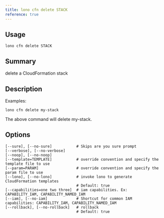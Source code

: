 ```yaml
---
title: lono cfn delete STACK
reference: true
---
```


## Usage

    lono cfn delete STACK

## Summary

delete a CloudFormation stack
## Description

Examples:

    lono cfn delete my-stack

The above command will delete my-stack.


## Options

```
[--sure], [--no-sure]           # Skips are you sure prompt
[--verbose], [--no-verbose]
[--noop], [--no-noop]
[--template=TEMPLATE]           # override convention and specify the template file to use
[--param=PARAM]                 # override convention and specify the param file to use
[--lono], [--no-lono]           # invoke lono to generate CloudFormation templates
                                # Default: true
[--capabilities=one two three]  # iam capabilities. Ex: CAPABILITY_IAM, CAPABILITY_NAMED_IAM
[--iam], [--no-iam]             # Shortcut for common IAM capabilities: CAPABILITY_IAM, CAPABILITY_NAMED_IAM
[--rollback], [--no-rollback]   # rollback
                                # Default: true
```

